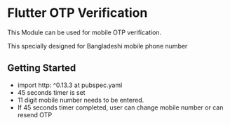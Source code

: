 # Flutter OTP Verification

This Module can be used for mobile OTP verification. 

This specially designed for Bangladeshi mobile phone number

## Getting Started

 - import http: ^0.13.3 at pubspec.yaml
 - 45 seconds timer is set
 - 11 digit mobile number needs to be entered.
 - If 45 seconds timer completed, user can change mobile number or can resend OTP
 
